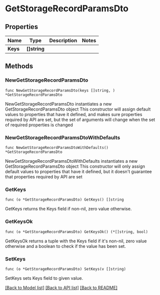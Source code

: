# GetStorageRecordParamsDto

## Properties

Name | Type | Description | Notes
------------ | ------------- | ------------- | -------------
**Keys** | **[]string** |  | 

## Methods

### NewGetStorageRecordParamsDto

`func NewGetStorageRecordParamsDto(keys []string, ) *GetStorageRecordParamsDto`

NewGetStorageRecordParamsDto instantiates a new GetStorageRecordParamsDto object
This constructor will assign default values to properties that have it defined,
and makes sure properties required by API are set, but the set of arguments
will change when the set of required properties is changed

### NewGetStorageRecordParamsDtoWithDefaults

`func NewGetStorageRecordParamsDtoWithDefaults() *GetStorageRecordParamsDto`

NewGetStorageRecordParamsDtoWithDefaults instantiates a new GetStorageRecordParamsDto object
This constructor will only assign default values to properties that have it defined,
but it doesn't guarantee that properties required by API are set

### GetKeys

`func (o *GetStorageRecordParamsDto) GetKeys() []string`

GetKeys returns the Keys field if non-nil, zero value otherwise.

### GetKeysOk

`func (o *GetStorageRecordParamsDto) GetKeysOk() (*[]string, bool)`

GetKeysOk returns a tuple with the Keys field if it's non-nil, zero value otherwise
and a boolean to check if the value has been set.

### SetKeys

`func (o *GetStorageRecordParamsDto) SetKeys(v []string)`

SetKeys sets Keys field to given value.



[[Back to Model list]](../README.md#documentation-for-models) [[Back to API list]](../README.md#documentation-for-api-endpoints) [[Back to README]](../README.md)


